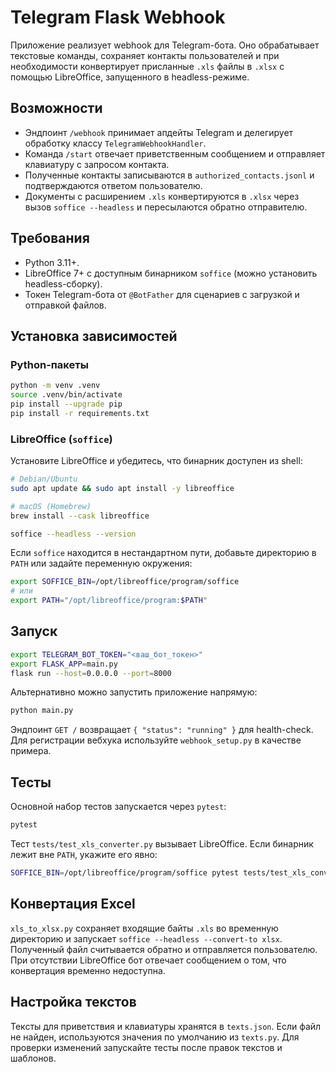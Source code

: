 # Telegram Flask Webhook

Приложение реализует webhook для Telegram-бота. Оно обрабатывает текстовые команды, сохраняет контакты пользователей и при необходимости конвертирует присланные `.xls` файлы в `.xlsx` с помощью LibreOffice, запущенного в headless-режиме.

## Возможности

- Эндпоинт `/webhook` принимает апдейты Telegram и делегирует обработку классу `TelegramWebhookHandler`.
- Команда `/start` отвечает приветственным сообщением и отправляет клавиатуру с запросом контакта.
- Полученные контакты записываются в `authorized_contacts.jsonl` и подтверждаются ответом пользователю.
- Документы с расширением `.xls` конвертируются в `.xlsx` через вызов `soffice --headless` и пересылаются обратно отправителю.

## Требования

- Python 3.11+.
- LibreOffice 7+ с доступным бинарником `soffice` (можно установить headless-сборку).
- Токен Telegram-бота от `@BotFather` для сценариев с загрузкой и отправкой файлов.

## Установка зависимостей

### Python-пакеты

```bash
python -m venv .venv
source .venv/bin/activate
pip install --upgrade pip
pip install -r requirements.txt
```

### LibreOffice (`soffice`)

Установите LibreOffice и убедитесь, что бинарник доступен из shell:

```bash
# Debian/Ubuntu
sudo apt update && sudo apt install -y libreoffice

# macOS (Homebrew)
brew install --cask libreoffice

soffice --headless --version
```

Если `soffice` находится в нестандартном пути, добавьте директорию в `PATH` или задайте переменную окружения:

```bash
export SOFFICE_BIN=/opt/libreoffice/program/soffice
# или
export PATH="/opt/libreoffice/program:$PATH"
```

## Запуск

```bash
export TELEGRAM_BOT_TOKEN="<ваш_бот_токен>"
export FLASK_APP=main.py
flask run --host=0.0.0.0 --port=8000
```

Альтернативно можно запустить приложение напрямую:

```bash
python main.py
```

Эндпоинт `GET /` возвращает `{ "status": "running" }` для health-check. Для регистрации вебхука используйте `webhook_setup.py` в качестве примера.

## Тесты

Основной набор тестов запускается через `pytest`:

```bash
pytest
```

Тест `tests/test_xls_converter.py` вызывает LibreOffice. Если бинарник лежит вне `PATH`, укажите его явно:

```bash
SOFFICE_BIN=/opt/libreoffice/program/soffice pytest tests/test_xls_converter.py
```

## Конвертация Excel

`xls_to_xlsx.py` сохраняет входящие байты `.xls` во временную директорию и запускает `soffice --headless --convert-to xlsx`. Полученный файл считывается обратно и отправляется пользователю. При отсутствии LibreOffice бот отвечает сообщением о том, что конвертация временно недоступна.

## Настройка текстов

Тексты для приветствия и клавиатуры хранятся в `texts.json`. Если файл не найден, используются значения по умолчанию из `texts.py`. Для проверки изменений запускайте тесты после правок текстов и шаблонов.
